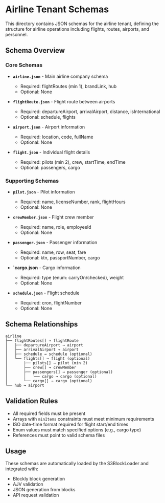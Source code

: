 # Airline Tenant Schemas

This directory contains JSON schemas for the airline tenant, defining the structure for airline operations including flights, routes, airports, and personnel.

## Schema Overview

### Core Schemas

- **`airline.json`** - Main airline company schema
  - Required: flightRoutes (min 1), brandLink, hub
  - Optional: None

- **`flightRoute.json`** - Flight route between airports
  - Required: departureAirport, arrivalAirport, distance, isInternational
  - Optional: schedule, flights

- **`airport.json`** - Airport information
  - Required: location, code, fullName
  - Optional: None

- **`flight.json`** - Individual flight details
  - Required: pilots (min 2), crew, startTime, endTime
  - Optional: passengers, cargo

### Supporting Schemas

- **`pilot.json`** - Pilot information
  - Required: name, licenseNumber, rank, flightHours
  - Optional: None

- **`crewMember.json`** - Flight crew member
  - Required: name, role, employeeId
  - Optional: None

- **`passenger.json`** - Passenger information
  - Required: name, row, seat, fare
  - Optional: ktn, passportNumber, cargo

- **`cargo.json** - Cargo information
  - Required: type (enum: carryOn/checked), weight
  - Optional: None

- **`schedule.json`** - Flight schedule
  - Required: cron, flightNumber
  - Optional: None

## Schema Relationships

```
airline
├── flightRoutes[] → flightRoute
│   ├── departureAirport → airport
│   ├── arrivalAirport → airport
│   ├── schedule → schedule (optional)
│   └── flights[] → flight (optional)
│       ├── pilots[] → pilot (min 2)
│       ├── crew[] → crewMember
│       ├── passengers[] → passenger (optional)
│       │   └── cargo → cargo (optional)
│       └── cargo[] → cargo (optional)
└── hub → airport
```

## Validation Rules

- All required fields must be present
- Arrays with `minItems` constraints must meet minimum requirements
- ISO date-time format required for flight start/end times
- Enum values must match specified options (e.g., cargo type)
- References must point to valid schema files

## Usage

These schemas are automatically loaded by the S3BlockLoader and integrated with:
- Blockly block generation
- AJV validation
- JSON generation from blocks
- API request validation 